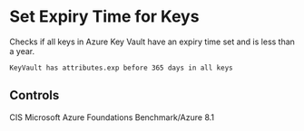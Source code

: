 # Set Expiry Time for Keys

Checks if all keys in Azure Key Vault have an expiry time set and is less than a year.

```ccl
KeyVault has attributes.exp before 365 days in all keys
```

## Controls
  
CIS Microsoft Azure Foundations Benchmark/Azure 8.1
